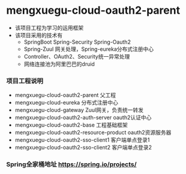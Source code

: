 # mengxuegu-cloud-oauth2-parent
* 该项目工程为学习的运用框架
* 该项目采用的技术有
  * SpringBoot Spring-Security Spring-Oauth2
  * Spring-Zuul 网关处理，Spring-eureka分布式注册中心
  * Controller、OAuth2、Security统一异常处理
  * 网络连接池为阿里巴巴的druid
### 项目工程说明
* mengxuegu-cloud-oauth2-parent 父工程
* mengxuegu-cloud-eureka 分布式注册中心
* mengxuegu-cloud-gateway Zuul网关，负责统一转发
* mengxuegu-cloud-oauth2-auth-server oauth2认证中心
* mengxuegu-cloud-oauth2-base 工程基础框架
* mengxuegu-cloud-oauth2-resource-product oauth2资源服务器
* mengxuegu-cloud-oauth2-sso-client1 客户端单点登录1
* mengxuegu-cloud-oauth2-sso-client2 客户端单点登录2
### Spring全家桶地址 https://spring.io/projects/
